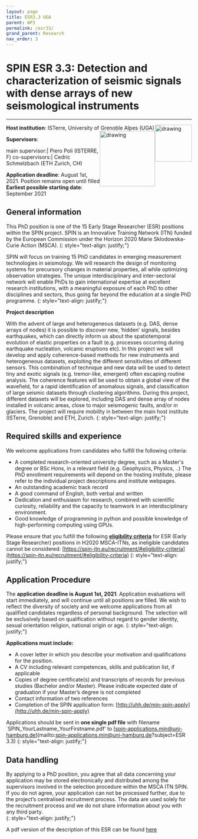 ```yaml
---
layout: page
title: ESR3.3 UGA
parent: WP3
permalink: /esr33/
grand_parent: Research
nav_order: 3
---
```


# SPIN ESR 3.3: Detection and characterization of seismic signals with dense arrays of new seismological instruments
----

__Host institution__:  ISTerre, University of Grenoble Alpes (UGA)  <img src="/assets/images/partners-logos/UGA_logo.svg" alt="drawing" width="100" style="float:right"/> <img src="/assets/images/partners-logos/ISTerre_logo.png" alt="drawing" width="150" style="float:right"/>

__Supervisors__: 
		  
main supervisor:| Piero Poli (ISTERRE, F)
co-supervisors:| Cedric Schmelzbach (ETH Zurich, CH)


__Application deadline__: August 1st, 2021. Position remains open until filled   
__Earliest possible starting date__: September 2021

## General information

This PhD position is one of the 15 Early Stage Researcher (ESR) positions within the SPIN project.  SPIN is an Innovative Training Network (ITN) funded by the European Commission under the Horizon 2020 Marie Sklodowska-Curie Action (MSCA). 
{: style="text-align: justify;"}

SPIN will focus on training 15 PhD candidates in emerging measurement technologies in seismology. We will research the design of monitoring systems for precursory changes in material properties, all while optimizing observation strategies. The unique interdisciplinary and inter-sectoral network will enable PhDs to gain international expertise at excellent research institutions, with a meaningful exposure of each PhD to other disciplines and sectors, thus going far beyond the education at a single PhD programme. 
{: style="text-align: justify;"}

__Project description__

With the advent of large and heterogeneous datasets (e.g. DAS, dense arrays of nodes) it is possible to discover new, ‘hidden’ signals, besides earthquakes, which can directly inform us about the spatiotemporal evolution of elastic properties on a fault (e.g. processes occurring during earthquake nucleation, volcanic eruptions etc). In this project we will develop and apply coherence-based methods for new instruments and heterogeneous datasets, exploiting the different sensitivities of different sensors. This combination of technique and new data will be used to detect tiny and exotic signals (e.g. tremor-like, emergent) often escaping routine analysis. The coherence features will be used to obtain a global view of the wavefield, for a rapid identification of anomalous signals, and classification of large seismic datasets through clustering algorithms. During this project, different datasets will be explored, including DAS and dense array of nodes installed in volcanic areas, close to major seismogenic faults, and/or in glaciers. The project will require mobility in between the main host institute (ISTerre, Grenoble) and ETH, Zurich.
{: style="text-align: justify;"}


## Required skills and experience

We welcome applications from candidates who fulfill the following criteria:
*	A completed research-oriented university degree, such as a Master's degree or BSc Hons, in a relevant field (e.g. Geophysics, Physics, ..) The PhD enrollment requirements will depend on the hosting institute, please refer to the individual project descriptions and institute webpages.
*	An outstanding academic track record
*	A good command of English, both verbal and written
*	Dedication and enthusiasm for research, combined with scientific curiosity, reliability and the capacity to teamwork in an interdisciplinary environment.
*   Good knowledge of programming in python and possible knowledge of high-performing computing using GPUs. 

Please ensure that you fulfill the following [__eligibility criteria__](https://spin-itn.eu/recruitment/#eligibility-criteria) for ESR (Early Stage Researcher) positions in H2020 MSCA-ITNs, as ineligible candidates cannot be considered:
[https://spin-itn.eu/recruitment/#eligibility-criteria](https://spin-itn.eu/recruitment/#eligibility-criteria)
{: style="text-align: justify;"}
 
## Application Procedure

The __application deadline is August 1st, 2021__. Application evaluations will start immediately, and will continue until all positions are filled. We wish to reflect the diversity of society and we welcome applications from all qualified candidates regardless of personal background. The selection will be exclusively based on qualification without regard to gender identity, sexual orientation religion, national origin or age.
{: style="text-align: justify;"}

__Applications must include:__
 
*	A cover letter in which you describe your motivation and qualifications for the position.
*	A CV including relevant competences, skills and publication list, if applicable
*	Copies of degree certificate(s) and transcripts of records for previous studies (Bachelor and/or Master). Please indicate expected date of graduation if your Master’s degree is not completed
*	Contact information of two references
*	Completion of the SPIN application form: [http://uhh.de/min-spin-apply](http://uhh.de/min-spin-apply)

Applications should be sent in __one single pdf file__ with filename ´SPIN_YourLastname_YourFirstname.pdf’ to [spin-applications.min@uni-hamburg.de](mailto:spin-applications.min@uni-hamburg.de?subject=ESR 3.3)
{: style="text-align: justify;"}

## Data handling

By applying to a PhD position, you agree that all data concerning your application may be stored electronically and distributed among the supervisors involved in the selection procedure within the MSCA ITN SPIN. If you do not agree, your application can not be processed further, due to the project’s centralised recruitment process. The data are used solely for the recruitment process and we do not share information about you with any third party.  
{: style="text-align: justify;"}

A pdf version of the description of this ESR can be found [here](https://spin-itn.eu/assets/documents/SPIN_advert_ESR_3_3.pdf "ESR 3.3")

